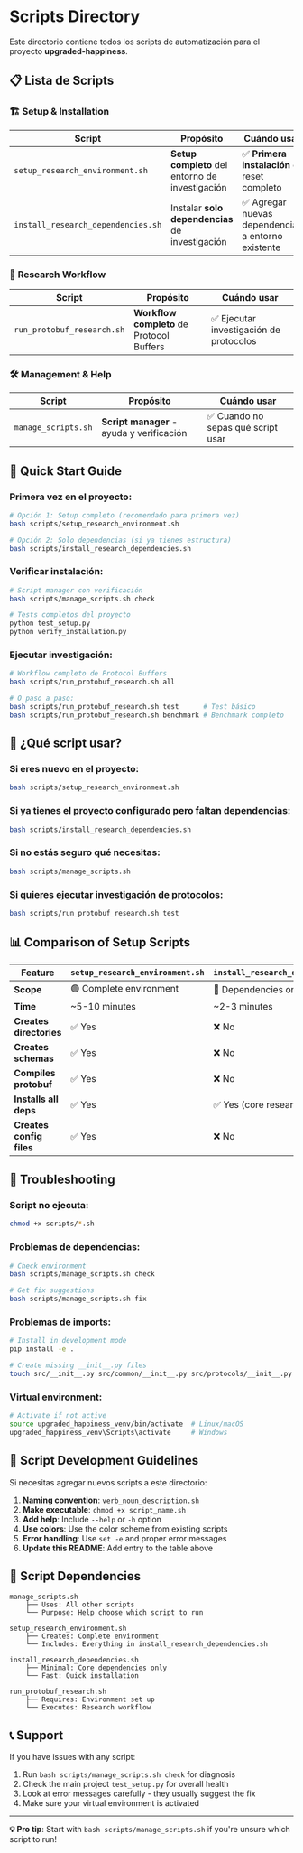 # Scripts Directory

Este directorio contiene todos los scripts de automatización para el proyecto **upgraded-happiness**.

## 📋 Lista de Scripts

### 🏗️ **Setup & Installation**

| Script | Propósito | Cuándo usar |
|--------|-----------|-------------|
| `setup_research_environment.sh` | **Setup completo** del entorno de investigación | ✅ **Primera instalación** o reset completo |
| `install_research_dependencies.sh` | Instalar **solo dependencias** de investigación | ✅ Agregar nuevas dependencias a entorno existente |

### 🔬 **Research Workflow**

| Script | Propósito | Cuándo usar |
|--------|-----------|-------------|
| `run_protobuf_research.sh` | **Workflow completo** de Protocol Buffers | ✅ Ejecutar investigación de protocolos |

### 🛠️ **Management & Help**

| Script | Propósito | Cuándo usar |
|--------|-----------|-------------|
| `manage_scripts.sh` | **Script manager** - ayuda y verificación | ✅ Cuando no sepas qué script usar |

## 🚀 Quick Start Guide

### Primera vez en el proyecto:

```bash
# Opción 1: Setup completo (recomendado para primera vez)
bash scripts/setup_research_environment.sh

# Opción 2: Solo dependencias (si ya tienes estructura)
bash scripts/install_research_dependencies.sh
```

### Verificar instalación:

```bash
# Script manager con verificación
bash scripts/manage_scripts.sh check

# Tests completos del proyecto
python test_setup.py
python verify_installation.py
```

### Ejecutar investigación:

```bash
# Workflow completo de Protocol Buffers
bash scripts/run_protobuf_research.sh all

# O paso a paso:
bash scripts/run_protobuf_research.sh test      # Test básico
bash scripts/run_protobuf_research.sh benchmark # Benchmark completo
```

## 🤔 ¿Qué script usar?

### Si eres nuevo en el proyecto:
```bash
bash scripts/setup_research_environment.sh
```

### Si ya tienes el proyecto configurado pero faltan dependencias:
```bash
bash scripts/install_research_dependencies.sh
```

### Si no estás seguro qué necesitas:
```bash
bash scripts/manage_scripts.sh
```

### Si quieres ejecutar investigación de protocolos:
```bash
bash scripts/run_protobuf_research.sh test
```

## 📊 Comparison of Setup Scripts

| Feature | `setup_research_environment.sh` | `install_research_dependencies.sh` |
|---------|--------------------------------|-----------------------------------|
| **Scope** | 🟢 Complete environment | 🔵 Dependencies only |
| **Time** | ~5-10 minutes | ~2-3 minutes |
| **Creates directories** | ✅ Yes | ❌ No |
| **Creates schemas** | ✅ Yes | ❌ No |
| **Compiles protobuf** | ✅ Yes | ❌ No |
| **Installs all deps** | ✅ Yes | ✅ Yes (core research) |
| **Creates config files** | ✅ Yes | ❌ No |

## 🔧 Troubleshooting

### Script no ejecuta:
```bash
chmod +x scripts/*.sh
```

### Problemas de dependencias:
```bash
# Check environment
bash scripts/manage_scripts.sh check

# Get fix suggestions
bash scripts/manage_scripts.sh fix
```

### Problemas de imports:
```bash
# Install in development mode
pip install -e .

# Create missing __init__.py files
touch src/__init__.py src/common/__init__.py src/protocols/__init__.py
```

### Virtual environment:
```bash
# Activate if not active
source upgraded_happiness_venv/bin/activate  # Linux/macOS
upgraded_happiness_venv\Scripts\activate     # Windows
```

## 📝 Script Development Guidelines

Si necesitas agregar nuevos scripts a este directorio:

1. **Naming convention**: `verb_noun_description.sh`
2. **Make executable**: `chmod +x script_name.sh`
3. **Add help**: Include `--help` or `-h` option
4. **Use colors**: Use the color scheme from existing scripts
5. **Error handling**: Use `set -e` and proper error messages
6. **Update this README**: Add entry to the table above

## 🔄 Script Dependencies

```
manage_scripts.sh
    ├── Uses: All other scripts
    └── Purpose: Help choose which script to run

setup_research_environment.sh
    ├── Creates: Complete environment
    └── Includes: Everything in install_research_dependencies.sh

install_research_dependencies.sh
    ├── Minimal: Core dependencies only
    └── Fast: Quick installation

run_protobuf_research.sh
    ├── Requires: Environment set up
    └── Executes: Research workflow
```

## 📞 Support

If you have issues with any script:

1. Run `bash scripts/manage_scripts.sh check` for diagnosis
2. Check the main project `test_setup.py` for overall health
3. Look at error messages carefully - they usually suggest the fix
4. Make sure your virtual environment is activated

---

**💡 Pro tip**: Start with `bash scripts/manage_scripts.sh` if you're unsure which script to run!